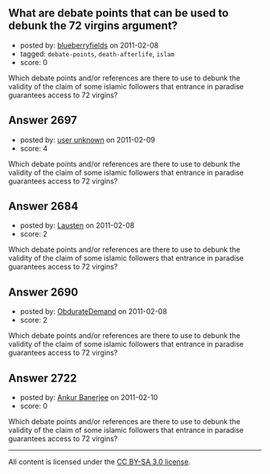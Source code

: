 ## What are debate points that can be used to debunk the 72 virgins argument?

- posted by: [blueberryfields](https://stackexchange.com/users/-1/240-blueberryfields) on 2011-02-08
- tagged: `debate-points`, `death-afterlife`, `islam`
- score: 0

Which debate points and/or references are there to use to debunk the validity of the claim of some islamic followers that entrance in paradise guarantees access to 72 virgins?


## Answer 2697

- posted by: [user unknown](https://stackexchange.com/users/-1/992-user-unknown) on 2011-02-09
- score: 4

Which debate points and/or references are there to use to debunk the validity of the claim of some islamic followers that entrance in paradise guarantees access to 72 virgins?


## Answer 2684

- posted by: [Lausten](https://stackexchange.com/users/-1/584-lausten) on 2011-02-08
- score: 2

Which debate points and/or references are there to use to debunk the validity of the claim of some islamic followers that entrance in paradise guarantees access to 72 virgins?


## Answer 2690

- posted by: [ObdurateDemand](https://stackexchange.com/users/-1/524-obduratedemand) on 2011-02-08
- score: 2

Which debate points and/or references are there to use to debunk the validity of the claim of some islamic followers that entrance in paradise guarantees access to 72 virgins?


## Answer 2722

- posted by: [Ankur Banerjee](https://stackexchange.com/users/-1/1048-ankur-banerjee) on 2011-02-10
- score: 0

Which debate points and/or references are there to use to debunk the validity of the claim of some islamic followers that entrance in paradise guarantees access to 72 virgins?



---

All content is licensed under the [CC BY-SA 3.0 license](https://creativecommons.org/licenses/by-sa/3.0/).
